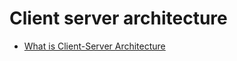 # Client server architecture

- [What is Client-Server Architecture](https://www.simplilearn.com/what-is-client-server-architecture-article)
